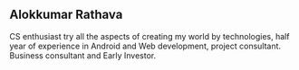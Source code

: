 
## Alokkumar Rathava
CS enthusiast try all the aspects of creating my world by technologies, half year of experience in Android and Web development, project consultant. Business consultant and Early Investor.





<!-- <img src="https://github-readme-stats.vercel.app/api/wakatime?username=alokrathava" /> -->

